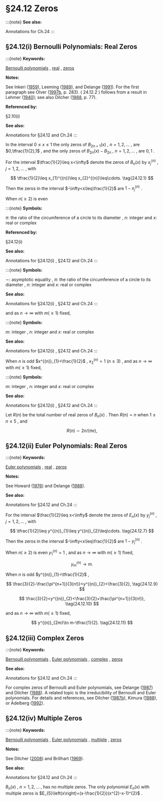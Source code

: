 # §24.12 Zeros

:::{note}
**See also:**

Annotations for Ch.24
:::


## §24.12(i) Bernoulli Polynomials: Real Zeros

:::{note}
**Keywords:**

[Bernoulli polynomials](http://dlmf.nist.gov/search/search?q=Bernoulli%20polynomials) , [real](http://dlmf.nist.gov/search/search?q=real) , [zeros](http://dlmf.nist.gov/search/search?q=zeros)

**Notes:**

See Inkeri ([1959](./bib/I.html#bib1131 "The real roots of Bernoulli polynomials")), Leeming ([1989](./bib/L.html#bib1400 "The real zeros of the Bernoulli polynomials")), and Delange ([1991](./bib/D.html#bib641 "Sur les zéros réels des polynômes de Bernoulli")). For the first paragraph see Olver ([1997b](./bib/O.html#bib1809 "Asymptotics and Special Functions"), p. 283). ( 24.12.2 ) follows from a result in Lehmer ([1940](./bib/L.html#bib1406 "On the maxima and minima of Bernoulli polynomials")); see also Dilcher ([1988](./bib/D.html#bib663 "Zeros of Bernoulli, generalized Bernoulli and Euler polynomials"), p. 77).

**Referenced by:**

§2.10(i)

**See also:**

Annotations for §24.12 and Ch.24
:::

In the interval $0\leq x\leq 1$ the only zeros of $B_{2n+1}\left(x\right)$ , $n=1,2,\dotsc$ , are $0,\tfrac{1}{2},1$ , and the only zeros of $B_{2n}\left(x\right)-B_{2n}$ , $n=1,2,\dotsc$ , are $0,1$ .

For the interval $\tfrac{1}{2}\leq x<\infty$ denote the zeros of $B_{n}\left(x\right)$ by $x_{j}^{(n)}$ , $j=1,2,\dotsc$ , with


<a id="E1"></a>
$$
\tfrac{1}{2}\leq x_{1}^{(n)}\leq x_{2}^{(n)}\leq\cdots. \tag{24.12.1}
$$

Then the zeros in the interval $-\infty<x\leq\frac{1}{2}$ are $1-x_{j}^{(n)}$ .

When $n(\geq 2)$ is even

:::{note}
**Symbols:**

$\pi$: the ratio of the circumference of a circle to its diameter , $n$: integer and $x$: real or complex

**Referenced by:**

§24.12(i)

**See also:**

Annotations for §24.12(i) , §24.12 and Ch.24
:::

:::{note}
**Symbols:**

$\sim$: asymptotic equality , $\pi$: the ratio of the circumference of a circle to its diameter , $n$: integer and $x$: real or complex

**See also:**

Annotations for §24.12(i) , §24.12 and Ch.24
:::

and as $n\to\infty$ with $m(\geq 1)$ fixed,

:::{note}
**Symbols:**

$m$: integer , $n$: integer and $x$: real or complex

**See also:**

Annotations for §24.12(i) , §24.12 and Ch.24
:::

When $n$ is odd $x^{(n)}_{1}=\frac{1}{2}$ , $x^{(n)}_{2}=1$ $(n\geq 3)$ , and as $n\to\infty$ with $m(\geq 1)$ fixed,

:::{note}
**Symbols:**

$m$: integer , $n$: integer and $x$: real or complex

**See also:**

Annotations for §24.12(i) , §24.12 and Ch.24
:::

Let $R(n)$ be the total number of real zeros of $B_{n}\left(x\right)$ . Then $R(n)=n$ when $1\leq n\leq 5$ , and


<a id="E6"></a>
$$
R(n)\sim 2n/(\pi e), \tag{24.12.6}
$$


## §24.12(ii) Euler Polynomials: Real Zeros

:::{note}
**Keywords:**

[Euler polynomials](http://dlmf.nist.gov/search/search?q=Euler%20polynomials) , [real](http://dlmf.nist.gov/search/search?q=real) , [zeros](http://dlmf.nist.gov/search/search?q=zeros)

**Notes:**

See Howard ([1976](./bib/H.html#bib1099 "Roots of the Euler polynomials")) and Delange ([1988](./bib/D.html#bib640 "On the real roots of Euler polynomials")).

**See also:**

Annotations for §24.12 and Ch.24
:::

For the interval $\frac{1}{2}\leq x<\infty$ denote the zeros of $E_{n}\left(x\right)$ by $y^{(n)}_{j}$ , $j=1,2,\dotsc$ , with


<a id="E7"></a>
$$
\tfrac{1}{2}\leq y^{(n)}_{1}\leq y^{(n)}_{2}\leq\cdots. \tag{24.12.7}
$$

Then the zeros in the interval $-\infty<x\leq\frac{1}{2}$ are $1-y^{(n)}_{j}$ .

When $n(\geq 2)$ is even $y^{(n)}_{1}=1$ , and as $n\to\infty$ with $m(\geq 1)$ fixed,


<a id="E8"></a>
$$
y^{(n)}_{m}\to m. \tag{24.12.8}
$$

When $n$ is odd $y^{(n)}_{1}=\tfrac{1}{2}$ ,


<a id="E9"></a>
$$
\frac{3}{2}-\frac{\pi^{n+1}}{3(n!)}<y^{(n)}_{2}<\frac{3}{2}, \tag{24.12.9}
$$


<a id="E10"></a>
$$
\frac{3}{2}<y^{(n)}_{2}<\frac{3}{2}+\frac{\pi^{n+1}}{3(n!)}, \tag{24.12.10}
$$

and as $n\to\infty$ with $m(\geq 1)$ fixed,


<a id="E11"></a>
$$
y^{(n)}_{2m}\to m-\tfrac{1}{2}. \tag{24.12.11}
$$


## §24.12(iii) Complex Zeros

:::{note}
**Keywords:**

[Bernoulli polynomials](http://dlmf.nist.gov/search/search?q=Bernoulli%20polynomials) , [Euler polynomials](http://dlmf.nist.gov/search/search?q=Euler%20polynomials) , [complex](http://dlmf.nist.gov/search/search?q=complex) , [zeros](http://dlmf.nist.gov/search/search?q=zeros)

**See also:**

Annotations for §24.12 and Ch.24
:::

For complex zeros of Bernoulli and Euler polynomials, see Delange ([1987](./bib/D.html#bib639 "Sur les zéros imaginaires des polynômes de Bernoulli")) and Dilcher ([1988](./bib/D.html#bib663 "Zeros of Bernoulli, generalized Bernoulli and Euler polynomials")). A related topic is the irreducibility of Bernoulli and Euler polynomials. For details and references, see Dilcher ([1987b](./bib/D.html#bib662 "Irreducibility of certain generalized Bernoulli polynomials belonging to quadratic residue class characters")), Kimura ([1988](./bib/K.html#bib1270 "On the degree of an irreducible factor of the Bernoulli polynomials")), or Adelberg ([1992](./bib/index.html#bib32 "On the degrees of irreducible factors of higher order Bernoulli polynomials")).


## §24.12(iv) Multiple Zeros

:::{note}
**Keywords:**

[Bernoulli polynomials](http://dlmf.nist.gov/search/search?q=Bernoulli%20polynomials) , [Euler polynomials](http://dlmf.nist.gov/search/search?q=Euler%20polynomials) , [multiple](http://dlmf.nist.gov/search/search?q=multiple) , [zeros](http://dlmf.nist.gov/search/search?q=zeros)

**Notes:**

See Dilcher ([2008](./bib/D.html#bib667 "On multiple zeros of Bernoulli polynomials")) and Brillhart ([1969](./bib/B.html#bib354 "On the Euler and Bernoulli polynomials")).

**See also:**

Annotations for §24.12 and Ch.24
:::

$B_{n}\left(x\right)$ , $n=1,2,\dotsc$ , has no multiple zeros. The only polynomial $E_{n}\left(x\right)$ with multiple zeros is $E_{5}\left(x\right)=(x-\frac{1}{2})(x^{2}-x-1)^{2}$ .
